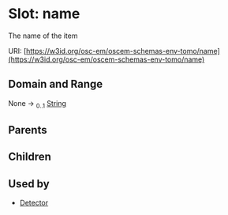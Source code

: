 
# Slot: name

The name of the item

URI: [https://w3id.org/osc-em/oscem-schemas-env-tomo/name](https://w3id.org/osc-em/oscem-schemas-env-tomo/name)


## Domain and Range

None &#8594;  <sub>0..1</sub> [String](types/String.md)

## Parents


## Children


## Used by

 * [Detector](Detector.md)
